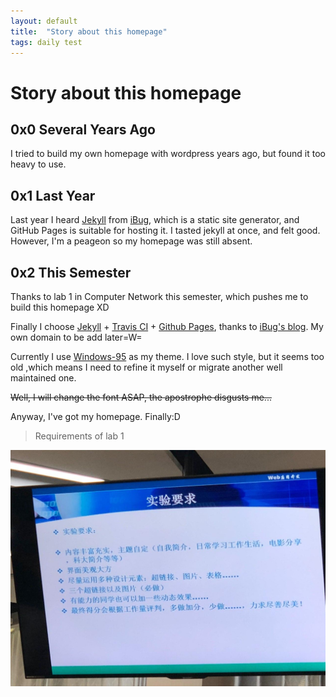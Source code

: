 ```yaml
---
layout: default
title:  "Story about this homepage"
tags: daily test
---
```

# Story about this homepage

## 0x0 Several Years Ago

I tried to build my own homepage with wordpress years ago, but found it too heavy to use.

## 0x1 Last Year

Last year I heard [Jekyll][jekyll] from [iBug](https://ibug.io), which is a static site generator, and GitHub Pages is suitable for hosting it. I tasted jekyll at once, and felt good. However, I'm a peageon so my homepage was still absent.

## 0x2 This Semester

Thanks to lab 1 in Computer Network this semester, which pushes me to build this homepage XD

Finally I choose [Jekyll][jekyll] + [Travis CI](https://travis-ci.org/) + [Github Pages](https://pages.github.com/), thanks to [iBug's blog](https://ibug.io/blog/2018/04/build-github-pages-with-travis-ci/). My own domain to be add later=W=

Currently I use [Windows-95](https://github.com/h01000110/windows-95) as my theme. I love such style, but it seems too old ,which means I need to refine it myself or migrate another well maintained one.

~~Well, I will change the font ASAP, the apostrophe disgusts me...~~

Anyway, I've got my homepage. Finally:D

>Requirements of lab 1

<!--![requirements of lab 1](/materials/img/network-lab1.jpg)-->

<img src="/materials/img/network-lab1.jpg" alt="network-lab1" style="zoom:50%;" />

[jekyll]:   https://jekyllrb.com/
